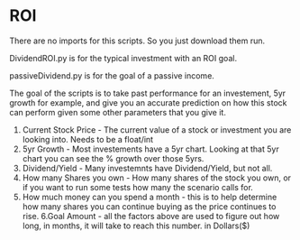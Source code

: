 # ROI
There are no imports for this scripts. So you just download them run. 

DividendROI.py is for the typical investment with an ROI goal.

passiveDividend.py is for the goal of a passive income.

The goal of the scripts is to take past performance for an investement, 5yr growth for example, and give you an accurate prediction on how this stock can perform given some other parameters that you give it. 
1. Current Stock Price - The current value of a stock or investment you are looking into. Needs to be a float/int
2. 5yr Growth - Most investements have a 5yr chart. Looking at that 5yr chart you can see the % growth over those 5yrs.
3. Dividend/Yield - Many investemnts have Dividend/Yield, but not all.
4. How many Shares you own - How many shares of the stock you own, or if you want to run some tests how many the scenario calls for.
5. How much money can you spend a month - this is to help determine how many shares you can continue buying as the price continues to rise.
6.Goal Amount - all the factors above are used to figure out how long, in months, it will take to reach this number. in Dollars($)
